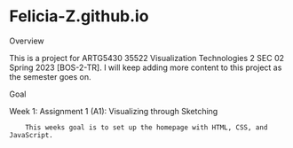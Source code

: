 # Felicia-Z.github.io

Overview

This is a project for ARTG5430 35522 Visualization Technologies 2 SEC 02 Spring 2023 [BOS-2-TR]. I will keep adding more content to this project as the semester goes on.  

Goal

Week 1: Assignment 1 (A1): Visualizing through Sketching

        This weeks goal is to set up the homepage with HTML, CSS, and JavaScript. 




